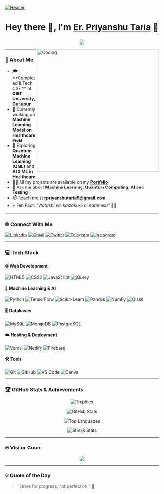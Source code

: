 [![Header](https://res.cloudinary.com/phantomping/image/upload/f_auto,q_auto/v1/Github%20Project/zhiij8yh7nauoh97siyg)](https://github.com/Priyanshu-Taria)

<h1 align="center">Hey there 👋, I'm <a href="https://www.linkedin.com/in/er-priyanshu-taria-055774283" target="_blank">Er. Priyanshu Taria</a> 🚀</h1>
<h3 align="center">
  <img src="https://readme-typing-svg.herokuapp.com?font=Carter+One&pause=1000&color=3EC156&center=true&width=500&lines=Final+Year+B.Tech+CSE+Student+%7C+Aspiring+Professor+👨‍🏫;Machine+Learning+%26+AI+Enthusiast+🤖;Quantum+Computing+Explorer+⚡;Always+Learning+New+Tech!"/>
</h3>

<img align="right" alt="Coding" width="400" src="https://media3.giphy.com/media/umYMU8G2ixG5mJBDo5/giphy.gif">

---

### 🌟 About Me

- 🎓 **Completed B.Tech CSE ** at **GIET University, Gunupur**  
- 🔭 Currently working on **Machine Learning Model on Healthcare Field**
- 🌱 Exploring **Quantum Machine Learning (QML)** and **AI & ML in Healthcare**
- 👨‍💻 All my projects are available on my **[Portfolio](https://priyanshuprotofolio557.carrd.co/)**
- 💬 Ask me about **Machine Learning, Quantum Computing, AI and Testing**
- 📫 Reach me at **rpriyanshutaria9@gmail.com**
- ⚡ Fun Fact: *"Watashi wa kaizoku-ō ni narimasu"* 🏴‍☠️

---

### 🌐 Connect With Me
<p align="left">
  <a href="https://www.linkedin.com/in/er-priyanshu-taria-055774283" target="_blank"><img alt="LinkedIn" src="https://img.shields.io/badge/linkedin-%230077B5.svg?style=for-the-badge&logo=linkedin&logoColor=white"/></a>
  <a href="mailto:rpriyanshutaria9@gmail.com" target="_blank"><img alt="Gmail" src="https://img.shields.io/badge/Gmail-D14836?style=for-the-badge&logo=gmail&logoColor=white"/></a>
  <a href="https://x.com/priyanshu_taria" target="_blank"><img alt="Twitter" src="https://img.shields.io/badge/Twitter-1DA1F2?style=for-the-badge&logo=twitter&logoColor=white"/></a>
  <a href="https://t.me/priyanshutaria" target="_blank"><img alt="Telegram" src="https://img.shields.io/badge/Telegram-2CA5E0?style=for-the-badge&logo=telegram&logoColor=white"/></a>
  <a href="https://www.instagram.com/priyanshu.taria" target="_blank"><img alt="Instagram" src="https://img.shields.io/badge/Instagram-E4405F?style=for-the-badge&logo=instagram&logoColor=white"/></a>
</p>

---

### 💻 Tech Stack

#### **🌐 Web Development**
![HTML5](https://img.shields.io/badge/html5-%23E34F26.svg?style=for-the-badge&logo=html5&logoColor=white)
![CSS3](https://img.shields.io/badge/css3-%231572B6.svg?style=for-the-badge&logo=css3&logoColor=white)
![JavaScript](https://img.shields.io/badge/javascript-%23323330.svg?style=for-the-badge&logo=javascript&logoColor=%23F7DF1E)
![jQuery](https://img.shields.io/badge/jquery-%230769AD.svg?style=for-the-badge&logo=jquery&logoColor=white)

#### **🧠 Machine Learning & AI**
![Python](https://img.shields.io/badge/Python-14354C?style=for-the-badge&logo=python&logoColor=white)
![TensorFlow](https://img.shields.io/badge/TensorFlow-FF6F00?style=for-the-badge&logo=tensorflow&logoColor=white)
![Scikit-Learn](https://img.shields.io/badge/scikit_learn-F7931E?style=for-the-badge&logo=scikit-learn&logoColor=white)
![Pandas](https://img.shields.io/badge/pandas-150458?style=for-the-badge&logo=pandas&logoColor=white)
![NumPy](https://img.shields.io/badge/numpy-013243?style=for-the-badge&logo=numpy&logoColor=white)
![Qiskit](https://img.shields.io/badge/Qiskit-6929C4?style=for-the-badge&logo=qiskit&logoColor=white)

#### **🗄️ Databases**
![MySQL](https://img.shields.io/badge/MySQL-00000F?style=for-the-badge&logo=mysql&logoColor=white)
![MongoDB](https://img.shields.io/badge/MongoDB-4EA94B?style=for-the-badge&logo=mongodb&logoColor=white)
![PostgreSQL](https://img.shields.io/badge/PostgreSQL-316192?style=for-the-badge&logo=postgresql&logoColor=white)

#### **☁️ Hosting & Deployment**
![Vercel](https://img.shields.io/badge/Vercel-000000?style=for-the-badge&logo=vercel&logoColor=white)
![Netlify](https://img.shields.io/badge/Netlify-00C7B7?style=for-the-badge&logo=netlify&logoColor=white)
![Firebase](https://img.shields.io/badge/firebase-%23039BE5.svg?style=for-the-badge&logo=firebase)

#### **🛠️ Tools**
![Git](https://img.shields.io/badge/GIT-E44C30?style=for-the-badge&logo=git&logoColor=white)
![GitHub](https://img.shields.io/badge/GitHub-181717?style=for-the-badge&logo=github&logoColor=white)
![VS Code](https://img.shields.io/badge/VS%20Code-007ACC?style=for-the-badge&logo=visual-studio-code&logoColor=white)
![Canva](https://img.shields.io/badge/Canva-%2300C4CC.svg?style=for-the-badge&logo=Canva&logoColor=white)

---

### 🏆 GitHub Stats & Achievements

<p align="center">
  <img src="https://github-profile-trophy.vercel.app/?username=Priyanshu-Taria&theme=tokyonight&row=1&column=6" alt="Trophies"/>
</p>

<p align="center">
  <img src="https://github-readme-stats.vercel.app/api?username=Priyanshu-Taria&show_icons=true&theme=tokyonight" alt="GitHub Stats"/>
</p>

<p align="center">
  <img src="https://github-readme-stats.vercel.app/api/top-langs/?username=Priyanshu-Taria&layout=compact&theme=tokyonight" alt="Top Languages"/>
</p>

<p align="center">
  <img src="https://github-readme-streak-stats.herokuapp.com?user=Priyanshu-Taria&theme=tokyonight&hide_border=true" alt="Streak Stats"/>
</p>

---

### 🔥 Visitor Count

<p align="center">
  <img src="https://api.visitorbadge.io/api/visitors?path=https://github.com/Priyanshu-Taria&label=Profile%20Views&countColor=%23263759" />
</p>

---

### 💡 Quote of the Day  
> “Strive for progress, not perfection.” 🚀
